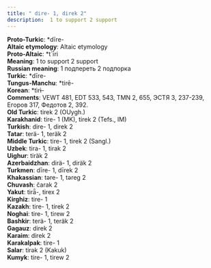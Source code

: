 ```yaml
---
title: " dire- 1, direk 2"
description:  1 to support 2 support
---
```


<strong>Proto-Turkic</strong>:  *dīre-<br>
<strong>Altaic etymology</strong>:  Altaic etymology<br>
<strong> Proto-Altaic</strong>:  *t`ī́ri<br>
<strong>Meaning</strong>:  1 to support 2 support<br>
<strong>Russian meaning</strong>:  1 подпереть 2 подпорка<br>
<strong>Turkic</strong>:  *dīre-<br>
<strong>Tungus-Manchu</strong>:  *tirē-<br>
<strong>Korean</strong>:  *tìrɨ̀-<br>
<strong>Comments</strong>:  VEWT 481, EDT 533, 543, TMN 2, 655, ЭСТЯ 3, 237-239, Егоров 317, Федотов 2, 392.<br>
<strong>Old Turkic</strong>:  tirek 2 (OUygh.)<br>
<strong>Karakhanid</strong>:  tire- 1 (MK), tirek 2 (Tefs., IM)<br>
<strong>Turkish</strong>:  dire- 1, direk 2<br>
<strong>Tatar</strong>:  terä- 1, teräk 2<br>
<strong>Middle Turkic</strong>:  tire- 1, tirek 2 (Sangl.)<br>
<strong>Uzbek</strong>:  tira- 1, tirak 2<br>
<strong>Uighur</strong>:  tiräk 2<br>
<strong>Azerbaidzhan</strong>:  dirä- 1, diräk 2<br>
<strong>Turkmen</strong>:  dīre- 1, dīrek 2<br>
<strong>Khakassian</strong>:  tǝre- 1, tǝreg 2<br>
<strong>Chuvash</strong>:  čarak 2<br>
<strong>Yakut</strong>:  tirǟ-, tirex 2<br>
<strong>Kirghiz</strong>:  tire- 1<br>
<strong>Kazakh</strong>:  tire- 1, tirek 2<br>
<strong>Noghai</strong>:  tire- 1, tirew 2<br>
<strong>Bashkir</strong>:  terä- 1, teräk 2<br>
<strong>Gagauz</strong>:  direk 2<br>
<strong>Karaim</strong>:  direk 2<br>
<strong>Karakalpak</strong>:  tire- 1<br>
<strong>Salar</strong>:  tirǝk 2 (Kakuk)<br>
<strong>Kumyk</strong>:  tire- 1, tirew 2<br>



